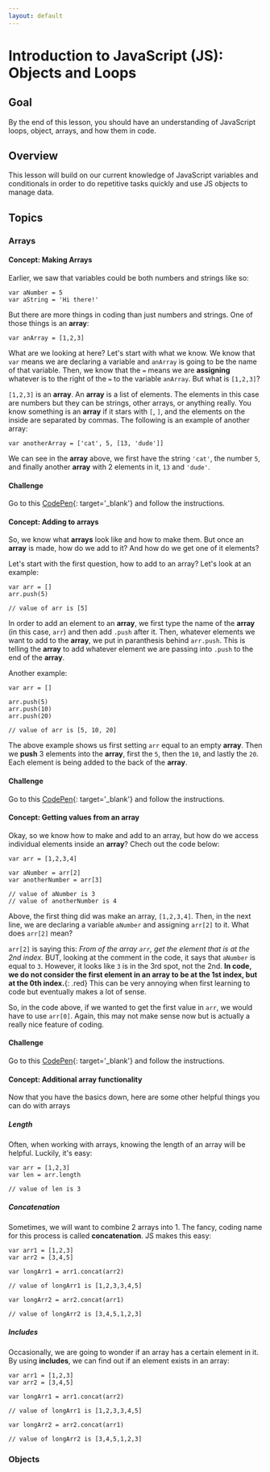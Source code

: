 ```yaml
---
layout: default
---
```


# Introduction to JavaScript (JS): Objects and Loops

## Goal
By the end of this lesson, you should have an understanding of JavaScript loops, object, arrays, and how them in code.

## Overview
This lesson will build on our current knowledge of JavaScript variables and conditionals in order to do repetitive tasks quickly and use JS objects to manage data.

## Topics

### Arrays

#### Concept: Making Arrays
Earlier, we saw that variables could be both numbers and strings like so:

```
var aNumber = 5
var aString = 'Hi there!'
```

But there are more things in coding than just numbers and strings. One of those things is an **array**:

```
var anArray = [1,2,3]
```

What are we looking at here? Let's start with what we know. We know that `var` means we are declaring a variable and `anArray` is going to be the name of that variable. Then, we know that the `=` means we are **assigning** whatever is to the right of the `=` to the variable `anArray`. But what is `[1,2,3]`?

`[1,2,3]` is an **array**. An **array** is a list of elements. The elements in this case are numbers but they can be strings, other arrays, or anything really. You know something is an **array** if it stars with `[`, `]`, and the elements on the inside are separated by commas. The following is an example of another array:

```
var anotherArray = ['cat', 5, [13, 'dude']]
```

We can see in the **array** above, we first have the string `'cat'`, the number `5`, and finally another **array** with 2 elements in it, `13` and `'dude'`.

#### Challenge

Go to this [CodePen](https://codepen.io/jorymullet/pen/qBaaBVE){: target='_blank'} and follow the instructions.

#### Concept: Adding to arrays
So, we know what **arrays** look like and how to make them. But once an **array** is made, how do we add to it? And how do we get one of it elements?

Let's start with the first question, how to add to an array? Let's look at an example:

```
var arr = []
arr.push(5)

// value of arr is [5]

```

In order to add an element to an **array**, we first type the name of the **array** (in this case, `arr`) and then add `.push` after it. Then, whatever elements we want to add to the **array**, we put in paranthesis behind `arr.push`. This is telling the **array** to add whatever element we are passing into `.push` to the end of the **array**. 

Another example:

```
var arr = []

arr.push(5)
arr.push(10)
arr.push(20)

// value of arr is [5, 10, 20]
```

The above example shows us first setting `arr` equal to an empty **array**. Then we **push** 3 elements into the **array**, first the `5`, then the `10`, and lastly the `20`. Each element is being added to the back of the **array**.

#### Challenge

Go to this [CodePen](https://codepen.io/jorymullet/pen/GRjjQMb){: target='_blank'} and follow the instructions.

#### Concept: Getting values from an array

Okay, so we know how to make and add to an array, but how do we access individual elements inside an **array**? Chech out the code below:

```
var arr = [1,2,3,4]

var aNumber = arr[2]
var anotherNumber = arr[3]

// value of aNumber is 3
// value of anotherNumber is 4
```

Above, the first thing did was make an array, `[1,2,3,4]`. Then, in the next line, we are declaring a variable `aNumber` and assigning `arr[2]` to it. What does `arr[2]` mean?

`arr[2]` is saying this: *From of the array `arr`, get the element that is at the 2nd index.* BUT, looking at the comment in the code, it says that `aNumber` is equal to `3`. However, it looks like `3` is in the 3rd spot, not the 2nd. **In code, we do not consider the first element in an array to be at the 1st index, but at the 0th index.**{: .red} This can be very annoying when first learning to code but eventually makes a lot of sense.

So, in the code above, if we wanted to get the first value in `arr`, we would have to use `arr[0]`. Again, this may not make sense now but is actually a really nice feature of coding.

#### Challenge

Go to this [CodePen](https://codepen.io/jorymullet/pen/YzGGevM){: target='_blank'} and follow the instructions.

#### Concept: Additional array functionality

Now that you have the basics down, here are some other helpful things you can do with arrays

##### Length

Often, when working with arrays, knowing the length of an array will be helpful. Luckily, it's easy: 

```
var arr = [1,2,3]
var len = arr.length

// value of len is 3
```

##### Concatenation

Sometimes, we will want to combine 2 arrays into 1. The fancy, coding name for this process is called **concatenation**. JS makes this easy:

```
var arr1 = [1,2,3]
var arr2 = [3,4,5]

var longArr1 = arr1.concat(arr2)

// value of longArr1 is [1,2,3,3,4,5]

var longArr2 = arr2.concat(arr1)

// value of longArr2 is [3,4,5,1,2,3]
```
##### Includes

Occasionally, we are going to wonder if an array has a certain element in it. By using **includes**, we can find out if an element exists in an array:

```
var arr1 = [1,2,3]
var arr2 = [3,4,5]

var longArr1 = arr1.concat(arr2)

// value of longArr1 is [1,2,3,3,4,5]

var longArr2 = arr2.concat(arr1)

// value of longArr2 is [3,4,5,1,2,3]
```

### Objects

